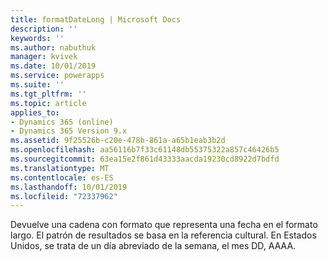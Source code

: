 ```yaml
---
title: formatDateLong | Microsoft Docs
description: ''
keywords: ''
ms.author: nabuthuk
manager: kvivek
ms.date: 10/01/2019
ms.service: powerapps
ms.suite: ''
ms.tgt_pltfrm: ''
ms.topic: article
applies_to:
- Dynamics 365 (online)
- Dynamics 365 Version 9.x
ms.assetid: 9f25526b-c20e-478b-861a-a65b1eab3b2d
ms.openlocfilehash: aa56116b7f33c61148db55375322a857c46426b5
ms.sourcegitcommit: 63ea15e2f861d43333aacda19230cd8922d7bdfd
ms.translationtype: MT
ms.contentlocale: es-ES
ms.lasthandoff: 10/01/2019
ms.locfileid: "72337962"
---
```

Devuelve una cadena con formato que representa una fecha en el formato largo. El patrón de resultados se basa en la referencia cultural. En Estados Unidos, se trata de un día abreviado de la semana, el mes DD, AAAA.
